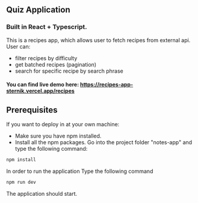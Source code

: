 ## Quiz Application
### Built in React + Typescript.
This is a recipes app, which allows user to fetch recipes from external api. User can:
- filter recipes by difficulty
- get batched recipes (pagination)
- search for specific recipe by search phrase

#### You can find live demo here: https://recipes-app-sternik.vercel.app/recipes


## Prerequisites
If you want to deploy in at your own machine:

- Make sure you have npm installed.
- Install all the npm packages. Go into the project folder "notes-app" and type the following command:

```bash
npm install
```

In order to run the application Type the following command

```bash
npm run dev
```
The application should start.
